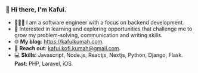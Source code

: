 ### 👋 Hi there, I'm Kafui.

- 👨🏾‍💻 I am a software engineer with a focus on backend development.
- 🔭 Interested in learning and exploring opportunities that challenge me to grow my problem-solving, communication and writing skills.
- 🌐 **My blog**: https://kafuikumah.com.
- 📩 **Reach out**: kafui.kofi.kumah@gmail.com.
- 💻 **Skills**: Javascript, Node.js, Reactjs, Nextjs, Python, Django, Flask. **Past**: PHP, Laravel, iOS. 
 
<!--
**kafuikumah/kafuikumah** is a ✨ _special_ ✨ repository because its `README.md` (this file) appears on your GitHub profile.

Here are some ideas to get you started:

- 🔭 I’m currently working on ...
- 🌱 I’m currently learning ...
- 👯 I’m looking to collaborate on ...
- 🤔 I’m looking for help with ...
- 💬 Ask me about ...
- 📫 How to reach me: ...
- 😄 Pronouns: ...
- ⚡ Fun fact: ...
-->
